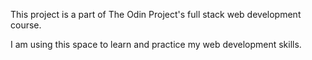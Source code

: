 This project is a part of The Odin Project's full stack web development course.

I am using this space to learn and practice my web development skills.
